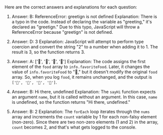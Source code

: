 Here are the correct answers and explanations for each question:

1. Answer: B: ReferenceError: greetign is not defined
   Explanation: There is a typo in the code. Instead of declaring the variable as "greeting," it's declared as "greetign." Due to this typo, JavaScript will throw a ReferenceError because "greetign" is not defined.

2. Answer: D: 3
   Explanation: JavaScript will attempt to perform type coercion and convert the string "2" to a number when adding it to 1. The result is 3, so the function returns 3.

3. Answer: A: ['🍕', '🍫', '🥑', '🍔']
   Explanation: The code assigns the first element of the `food` array to `info.favoriteFood`. Later, it changes the value of `info.favoriteFood` to "🍝," but it doesn't modify the original `food` array. So, when you log `food`, it remains unchanged, and the output is `['🍕', '🍫', '🥑', '🍔']`.

4. Answer: B: Hi there, undefined
   Explanation: The `sayHi` function expects an argument `name`, but it is called without an argument. In this case, `name` is undefined, so the function returns "Hi there, undefined."

5. Answer: B: 2
   Explanation: The `forEach` loop iterates through the `nums` array and increments the `count` variable by 1 for each non-falsy element (non-zero). Since there are two non-zero elements (1 and 2) in the array, `count` becomes 2, and that's what gets logged to the console.
